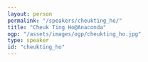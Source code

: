 ```yaml
---
layout: person
permalink: "/speakers/cheukting_ho/"
title: "Cheuk Ting Ho@Anaconda"
ogp: "/assets/images/ogp/cheukting_ho.jpg"
type: speaker
id: "cheukting_ho"
---
```

